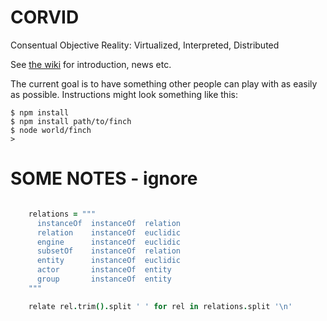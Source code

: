 # CORVID
Consentual Objective Reality: Virtualized, Interpreted, Distributed

See [the wiki](https://github.com/stormagnet/CORVID) for introduction, news etc.

The current goal is to have something other people can play with as easily as possible. Instructions might look something like this:

    $ npm install
    $ npm install path/to/finch
    $ node world/finch
    > 


# SOME NOTES - ignore

```coffeescript

    relations = """
      instanceOf  instanceOf  relation
      relation    instanceOf  euclidic
      engine      instanceOf  euclidic
      subsetOf    instanceOf  relation
      entity      instanceOf  euclidic
      actor       instanceOf  entity
      group       instanceOf  entity
    """

    relate rel.trim().split ' ' for rel in relations.split '\n'

```
